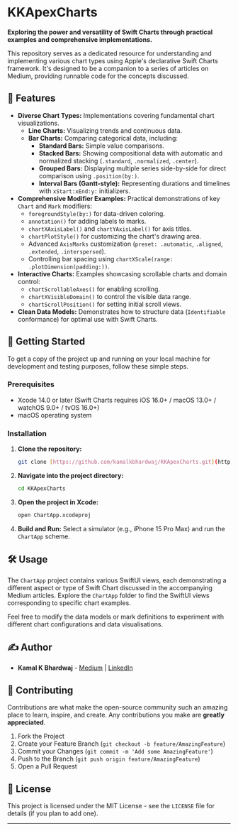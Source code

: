 # KKApexCharts

**Exploring the power and versatility of Swift Charts through practical examples and comprehensive implementations.**

This repository serves as a dedicated resource for understanding and implementing various chart types using Apple's declarative Swift Charts framework. It's designed to be a companion to a series of articles on Medium, providing runnable code for the concepts discussed.

## 🌟 Features

* **Diverse Chart Types:** Implementations covering fundamental chart visualizations.
    * **Line Charts:** Visualizing trends and continuous data.
    * **Bar Charts:** Comparing categorical data, including:
        * **Standard Bars:** Simple value comparisons.
        * **Stacked Bars:** Showing compositional data with automatic and normalized stacking (`.standard`, `.normalized`, `.center`).
        * **Grouped Bars:** Displaying multiple series side-by-side for direct comparison using `.position(by:)`.
        * **Interval Bars (Gantt-style):** Representing durations and timelines with `xStart:xEnd:y:` initializers.
* **Comprehensive Modifier Examples:** Practical demonstrations of key `Chart` and `Mark` modifiers:
    * `foregroundStyle(by:)` for data-driven coloring.
    * `annotation()` for adding labels to marks.
    * `chartXAxisLabel()` and `chartYAxisLabel()` for axis titles.
    * `chartPlotStyle()` for customizing the chart's drawing area.
    * Advanced `AxisMarks` customization (`preset: .automatic`, `.aligned`, `.extended`, `.interspersed`).
    * Controlling bar spacing using `chartXScale(range: .plotDimension(padding:))`.
* **Interactive Charts:** Examples showcasing scrollable charts and domain control:
    * `chartScrollableAxes()` for enabling scrolling.
    * `chartXVisibleDomain()` to control the visible data range.
    * `chartScrollPosition()` for setting initial scroll views.
* **Clean Data Models:** Demonstrates how to structure data (`Identifiable` conformance) for optimal use with Swift Charts.

## 🚀 Getting Started

To get a copy of the project up and running on your local machine for development and testing purposes, follow these simple steps.

### Prerequisites

* Xcode 14.0 or later (Swift Charts requires iOS 16.0+ / macOS 13.0+ / watchOS 9.0+ / tvOS 16.0+)
* macOS operating system

### Installation

1.  **Clone the repository:**
    ```bash
    git clone [https://github.com/kamalkbhardwaj/KKApexCharts.git](https://github.com/kamalkbhardwaj/KKApexCharts.git)
    ```
2.  **Navigate into the project directory:**
    ```bash
    cd KKApexCharts
    ```
3.  **Open the project in Xcode:**
    ```bash
    open ChartApp.xcodeproj
    ```
4.  **Build and Run:** Select a simulator (e.g., iPhone 15 Pro Max) and run the `ChartApp` scheme.

## 🛠️ Usage

The `ChartApp` project contains various SwiftUI views, each demonstrating a different aspect or type of Swift Chart discussed in the accompanying Medium articles. Explore the `ChartApp` folder to find the SwiftUI views corresponding to specific chart examples.

Feel free to modify the data models or mark definitions to experiment with different chart configurations and data visualisations.

## ✍️ Author

* **Kamal K Bhardwaj** - [Medium](https://medium.com/@kkbhardwaj20) | [LinkedIn](https://www.linkedin.com/in/kamal-kishor-7777945a/) 

## 🤝 Contributing

Contributions are what make the open-source community such an amazing place to learn, inspire, and create. Any contributions you make are **greatly appreciated**.

1.  Fork the Project
2.  Create your Feature Branch (`git checkout -b feature/AmazingFeature`)
3.  Commit your Changes (`git commit -m 'Add some AmazingFeature'`)
4.  Push to the Branch (`git push origin feature/AmazingFeature`)
5.  Open a Pull Request

## 📄 License

This project is licensed under the MIT License - see the `LICENSE` file for details (if you plan to add one).

---
